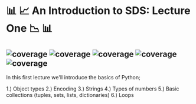 #  :bar_chart: :chart_with_upwards_trend: An Introduction to SDS: Lecture One :chart_with_downwards_trend: :bar_chart:	


![coverage](https://img.shields.io/badge/Purpose-Teaching-blue)
![coverage](https://img.shields.io/badge/Language-Python%203.8-red)
![coverage](https://img.shields.io/badge/License-MIT-brightgreen)
![coverage](https://img.shields.io/badge/Build-passing-yellow)
![coverage](https://img.shields.io/badge/Rating-5\5-orange)
---

In this first lecture we'll introduce the basics of Python;

  1.) Object types
  2.) Encoding
  3.) Strings
  4.) Types of numbers
  5.) Basic collections (tuples, sets, lists, dictionaries)
  6.) Loops
